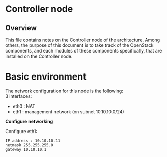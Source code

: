 # Controller node

## Overview
This file contains notes on the Controller node of the architecture. Among others, the purpose of this document is to take track of the OpenStack components, and each modules of these components specifically, that are installed on the Controller node.

# Basic environment

The network configuration for this node is the following:  
3 interfaces:

- eth0 : NAT
- eth1 : management network (on subnet 10.10.10.0/24)

**Configure networking**

Configure eth1:

  ```
  IP address : 10.10.10.11
  netmask 255.255.255.0
  gateway 10.10.10.1
  ```
